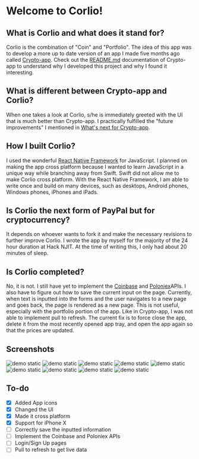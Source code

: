 # Welcome to Corlio!
## What is Corlio and what does it stand for?
Corlio is the combination of "Coin" and "Portfolio". The idea of this app was to develop a more up to date version of an app I made five months ago called <a href="https://github.com/rizzryan/Crypto-app">Crypto-app</a>. Check out the <a href="https://github.com/rizzryan/Crypto-app/blob/master/README.md">README.md</a> documentation of Crypto-app to understand why I developed this project and why I found it interesting.
## What is different between Crypto-app and Corlio?
When one takes a look at Corlio, s/he is immediately greeted with the UI that is much better than Crypto-app. I practically fulfilled the "future improvements" I mentioned in <a href="https://github.com/rizzryan/Crypto-app/blob/master/README.md#whats-next-for-crypto-app">What's next for Crypto-app</a>.
## How I built Corlio?
I used the wonderful <a href="https://github.com/facebook/react-native">React Native Framework</a> for JavaScript. I planned on making the app cross platform because I wanted to learn JavaScript in a unique way while branching away from Swift. Swift did not allow me to make Corlio cross platform. With the React Native Framework, I am able to write once and build on many devices, such as desktops, Android phones, Windows phones, iPhones and iPads.
## Is Corlio the next form of PayPal but for cryptocurrency?
It depends on whoever wants to fork it and make the necessary revisions to further improve Corlio. I wrote the app by myself for the majority of the 24 hour duration at Hack NJIT. At the time of writing this, I only had about 20 minutes of sleep.
## Is Corlio completed?
No, it is not. I still have yet to implement the <a href="https://www.coinbase.com">Coinbase</a> and <a href="https://www.poloniex.com">Poloniex</a>APIs. I also have to figure out how to save the current input on the page. Currently, when text is inputted into the forms and the user navigates to a new page and goes back, the page is rendered as a new page. This is not useful, especially with the portfolio portion of the app. Like in Crypto-app, I was not able to implement pull to refresh. The current fix is to force close the app, delete it from the most recently opened app tray, and open the app again so that the prices are updated.
## Screenshots
![demo static](/Screenshots/iPhoneX1)
![demo static](/Screenshots/iPhoneX2)
![demo static](/Screenshots/iPhoneX3)
![demo static](/Screenshots/iPhone81)
![demo static](/Screenshots/iPhone82)
![demo static](/Screenshots/iPhone83)
![demo static](/Screenshots/iPhoneSE1)
![demo static](/Screenshots/iPhoneSE2)
![demo static](/Screenshots/iPhoneSE3)
## To-do
- [x] Added App icons
- [x] Changed the UI
- [x] Made it cross platform
- [x] Support for iPhone X
- [ ] Correctly save the inputted information
- [ ] Implement the Coinbase and Poloniex APIs
- [ ] Login/Sign Up pages
- [ ] Pull to refresh to get live data
